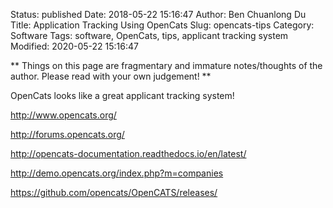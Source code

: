 Status: published
Date: 2018-05-22 15:16:47
Author: Ben Chuanlong Du
Title: Application Tracking Using OpenCats
Slug: opencats-tips
Category: Software
Tags: software, OpenCats, tips, applicant tracking system
Modified: 2020-05-22 15:16:47

**
Things on this page are
fragmentary and immature notes/thoughts of the author.
Please read with your own judgement!
**


OpenCats looks like a great applicant tracking system!

http://www.opencats.org/

http://forums.opencats.org/

http://opencats-documentation.readthedocs.io/en/latest/

http://demo.opencats.org/index.php?m=companies

https://github.com/opencats/OpenCATS/releases/
